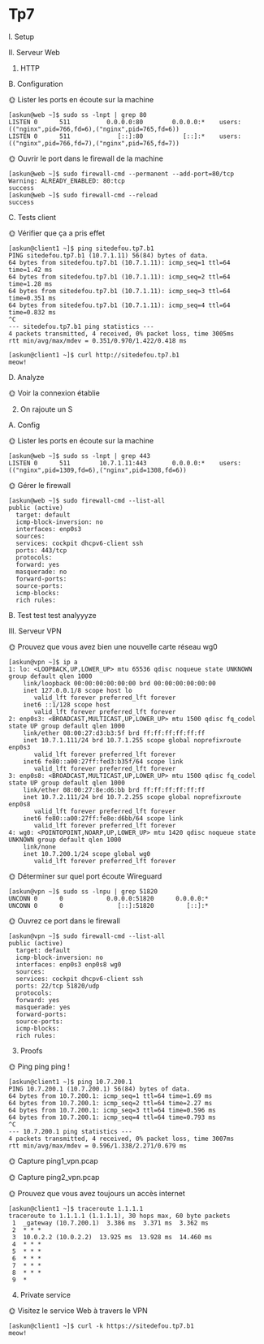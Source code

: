 # Tp7

I. Setup

II. Serveur Web
1. HTTP

B. Configuration

🌞 Lister les ports en écoute sur la machine

````
[askun@web ~]$ sudo ss -lnpt | grep 80
LISTEN 0      511          0.0.0.0:80        0.0.0.0:*    users:(("nginx",pid=766,fd=6),("nginx",pid=765,fd=6))
LISTEN 0      511             [::]:80           [::]:*    users:(("nginx",pid=766,fd=7),("nginx",pid=765,fd=7))
````

🌞 Ouvrir le port dans le firewall de la machine

````
[askun@web ~]$ sudo firewall-cmd --permanent --add-port=80/tcp
Warning: ALREADY_ENABLED: 80:tcp
success
[askun@web ~]$ sudo firewall-cmd --reload
success
````

C. Tests client

🌞 Vérifier que ça a pris effet

````
[askun@client1 ~]$ ping sitedefou.tp7.b1
PING sitedefou.tp7.b1 (10.7.1.11) 56(84) bytes of data.
64 bytes from sitedefou.tp7.b1 (10.7.1.11): icmp_seq=1 ttl=64 time=1.42 ms
64 bytes from sitedefou.tp7.b1 (10.7.1.11): icmp_seq=2 ttl=64 time=1.28 ms
64 bytes from sitedefou.tp7.b1 (10.7.1.11): icmp_seq=3 ttl=64 time=0.351 ms
64 bytes from sitedefou.tp7.b1 (10.7.1.11): icmp_seq=4 ttl=64 time=0.832 ms
^C
--- sitedefou.tp7.b1 ping statistics ---
4 packets transmitted, 4 received, 0% packet loss, time 3005ms
rtt min/avg/max/mdev = 0.351/0.970/1.422/0.418 ms
````


````
[askun@client1 ~]$ curl http://sitedefou.tp7.b1
meow!
````

D. Analyze


🌞 Voir la connexion établie



2. On rajoute un S

A. Config

🌞 Lister les ports en écoute sur la machine

````
[askun@web ~]$ sudo ss -lnpt | grep 443
LISTEN 0      511        10.7.1.11:443       0.0.0.0:*    users:(("nginx",pid=1309,fd=6),("nginx",pid=1308,fd=6))
````

🌞 Gérer le firewall

````
[askun@web ~]$ sudo firewall-cmd --list-all
public (active)
  target: default
  icmp-block-inversion: no
  interfaces: enp0s3
  sources:
  services: cockpit dhcpv6-client ssh
  ports: 443/tcp
  protocols:
  forward: yes
  masquerade: no
  forward-ports:
  source-ports:
  icmp-blocks:
  rich rules:
````


B. Test test test analyyyze



III. Serveur VPN


🌞 Prouvez que vous avez bien une nouvelle carte réseau wg0
````
[askun@vpn ~]$ ip a
1: lo: <LOOPBACK,UP,LOWER_UP> mtu 65536 qdisc noqueue state UNKNOWN group default qlen 1000
    link/loopback 00:00:00:00:00:00 brd 00:00:00:00:00:00
    inet 127.0.0.1/8 scope host lo
       valid_lft forever preferred_lft forever
    inet6 ::1/128 scope host
       valid_lft forever preferred_lft forever
2: enp0s3: <BROADCAST,MULTICAST,UP,LOWER_UP> mtu 1500 qdisc fq_codel state UP group default qlen 1000
    link/ether 08:00:27:d3:b3:5f brd ff:ff:ff:ff:ff:ff
    inet 10.7.1.111/24 brd 10.7.1.255 scope global noprefixroute enp0s3
       valid_lft forever preferred_lft forever
    inet6 fe80::a00:27ff:fed3:b35f/64 scope link
       valid_lft forever preferred_lft forever
3: enp0s8: <BROADCAST,MULTICAST,UP,LOWER_UP> mtu 1500 qdisc fq_codel state UP group default qlen 1000
    link/ether 08:00:27:8e:d6:bb brd ff:ff:ff:ff:ff:ff
    inet 10.7.2.111/24 brd 10.7.2.255 scope global noprefixroute enp0s8
       valid_lft forever preferred_lft forever
    inet6 fe80::a00:27ff:fe8e:d6bb/64 scope link
       valid_lft forever preferred_lft forever
4: wg0: <POINTOPOINT,NOARP,UP,LOWER_UP> mtu 1420 qdisc noqueue state UNKNOWN group default qlen 1000
    link/none
    inet 10.7.200.1/24 scope global wg0
       valid_lft forever preferred_lft forever
````

🌞 Déterminer sur quel port écoute Wireguard

````
[askun@vpn ~]$ sudo ss -lnpu | grep 51820
UNCONN 0      0            0.0.0.0:51820      0.0.0.0:*
UNCONN 0      0               [::]:51820         [::]:*
````

🌞 Ouvrez ce port dans le firewall

````
[askun@vpn ~]$ sudo firewall-cmd --list-all
public (active)
  target: default
  icmp-block-inversion: no
  interfaces: enp0s3 enp0s8 wg0
  sources:
  services: cockpit dhcpv6-client ssh
  ports: 22/tcp 51820/udp
  protocols:
  forward: yes
  masquerade: yes
  forward-ports:
  source-ports:
  icmp-blocks:
  rich rules:
````
3. Proofs

🌞 Ping ping ping !

````
[askun@client1 ~]$ ping 10.7.200.1
PING 10.7.200.1 (10.7.200.1) 56(84) bytes of data.
64 bytes from 10.7.200.1: icmp_seq=1 ttl=64 time=1.69 ms
64 bytes from 10.7.200.1: icmp_seq=2 ttl=64 time=2.27 ms
64 bytes from 10.7.200.1: icmp_seq=3 ttl=64 time=0.596 ms
64 bytes from 10.7.200.1: icmp_seq=4 ttl=64 time=0.793 ms
^C
--- 10.7.200.1 ping statistics ---
4 packets transmitted, 4 received, 0% packet loss, time 3007ms
rtt min/avg/max/mdev = 0.596/1.338/2.271/0.679 ms
````

🌞 Capture ping1_vpn.pcap


🌞 Capture ping2_vpn.pcap


🌞 Prouvez que vous avez toujours un accès internet

````
[askun@client1 ~]$ traceroute 1.1.1.1
traceroute to 1.1.1.1 (1.1.1.1), 30 hops max, 60 byte packets
 1  _gateway (10.7.200.1)  3.386 ms  3.371 ms  3.362 ms
 2  * * *
 3  10.0.2.2 (10.0.2.2)  13.925 ms  13.928 ms  14.460 ms
 4  * * *
 5  * * *
 6  * * *
 7  * * *
 8  * * *
 9  *
 ````

 4. Private service

 🌞 Visitez le service Web à travers le VPN

 ````
[askun@client1 ~]$ curl -k https://sitedefou.tp7.b1
meow!
````